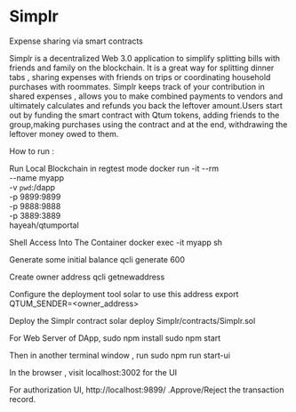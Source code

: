 # Simplr
Expense sharing via smart contracts

Simplr is a decentralized Web 3.0 application to simplify splitting bills with friends and family on the blockchain. It is a great way for splitting dinner tabs , sharing expenses with friends on trips or coordinating household purchases with roommates.
Simplr keeps track of your contribution in shared expenses , allows you to make combined payments to vendors and ultimately calculates and refunds you back the leftover amount.Users start out by funding the smart contract with Qtum tokens, adding friends to the group,making purchases using the contract and at the end, withdrawing the leftover money owed to them.

How to run :

Run Local Blockchain in regtest mode
docker run -it --rm \
  --name myapp \
  -v `pwd`:/dapp \
  -p 9899:9899 \
  -p 9888:9888 \
  -p 3889:3889 \
  hayeah/qtumportal

Shell Access Into The Container
docker exec -it myapp sh

Generate some initial balance
qcli generate 600

Create owner address
qcli getnewaddress

Configure the deployment tool solar to use this address
export QTUM_SENDER=<owner_address>

Deploy the Simplr contract
solar deploy Simplr/contracts/Simplr.sol

For Web Server of DApp,
sudo npm install
sudo npm start

Then in another terminal window , run
sudo npm run start-ui 

In the browser , visit localhost:3002 for the UI

For authorization UI, http://localhost:9899/ .Approve/Reject the transaction record.